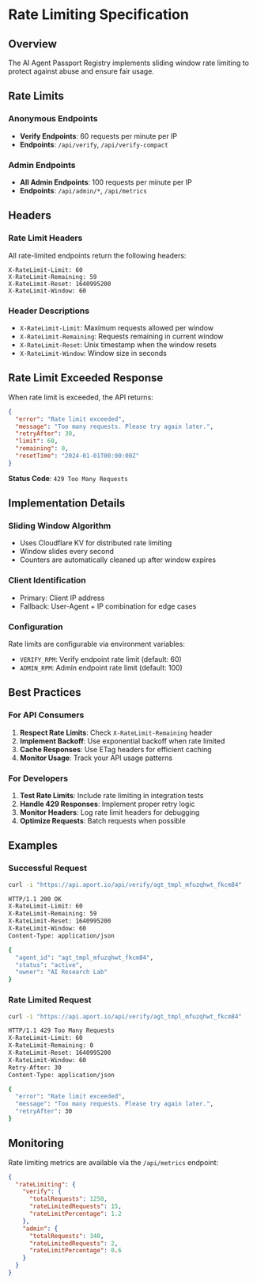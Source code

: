 # Rate Limiting Specification

## Overview

The AI Agent Passport Registry implements sliding window rate limiting to protect against abuse and ensure fair usage.

## Rate Limits

### Anonymous Endpoints
- **Verify Endpoints**: 60 requests per minute per IP
- **Endpoints**: `/api/verify`, `/api/verify-compact`

### Admin Endpoints
- **All Admin Endpoints**: 100 requests per minute per IP
- **Endpoints**: `/api/admin/*`, `/api/metrics`

## Headers

### Rate Limit Headers
All rate-limited endpoints return the following headers:

```
X-RateLimit-Limit: 60
X-RateLimit-Remaining: 59
X-RateLimit-Reset: 1640995200
X-RateLimit-Window: 60
```

### Header Descriptions
- `X-RateLimit-Limit`: Maximum requests allowed per window
- `X-RateLimit-Remaining`: Requests remaining in current window
- `X-RateLimit-Reset`: Unix timestamp when the window resets
- `X-RateLimit-Window`: Window size in seconds

## Rate Limit Exceeded Response

When rate limit is exceeded, the API returns:

```json
{
  "error": "Rate limit exceeded",
  "message": "Too many requests. Please try again later.",
  "retryAfter": 30,
  "limit": 60,
  "remaining": 0,
  "resetTime": "2024-01-01T00:00:00Z"
}
```

**Status Code**: `429 Too Many Requests`

## Implementation Details

### Sliding Window Algorithm
- Uses Cloudflare KV for distributed rate limiting
- Window slides every second
- Counters are automatically cleaned up after window expires

### Client Identification
- Primary: Client IP address
- Fallback: User-Agent + IP combination for edge cases

### Configuration
Rate limits are configurable via environment variables:
- `VERIFY_RPM`: Verify endpoint rate limit (default: 60)
- `ADMIN_RPM`: Admin endpoint rate limit (default: 100)

## Best Practices

### For API Consumers
1. **Respect Rate Limits**: Check `X-RateLimit-Remaining` header
2. **Implement Backoff**: Use exponential backoff when rate limited
3. **Cache Responses**: Use ETag headers for efficient caching
4. **Monitor Usage**: Track your API usage patterns

### For Developers
1. **Test Rate Limits**: Include rate limiting in integration tests
2. **Handle 429 Responses**: Implement proper retry logic
3. **Monitor Headers**: Log rate limit headers for debugging
4. **Optimize Requests**: Batch requests when possible

## Examples

### Successful Request
```bash
curl -i "https://api.aport.io/api/verify/agt_tmpl_mfuzqhwt_fkcm84"

HTTP/1.1 200 OK
X-RateLimit-Limit: 60
X-RateLimit-Remaining: 59
X-RateLimit-Reset: 1640995200
X-RateLimit-Window: 60
Content-Type: application/json

{
  "agent_id": "agt_tmpl_mfuzqhwt_fkcm84",
  "status": "active",
  "owner": "AI Research Lab"
}
```

### Rate Limited Request
```bash
curl -i "https://api.aport.io/api/verify/agt_tmpl_mfuzqhwt_fkcm84"

HTTP/1.1 429 Too Many Requests
X-RateLimit-Limit: 60
X-RateLimit-Remaining: 0
X-RateLimit-Reset: 1640995200
X-RateLimit-Window: 60
Retry-After: 30
Content-Type: application/json

{
  "error": "Rate limit exceeded",
  "message": "Too many requests. Please try again later.",
  "retryAfter": 30
}
```

## Monitoring

Rate limiting metrics are available via the `/api/metrics` endpoint:

```json
{
  "rateLimiting": {
    "verify": {
      "totalRequests": 1250,
      "rateLimitedRequests": 15,
      "rateLimitPercentage": 1.2
    },
    "admin": {
      "totalRequests": 340,
      "rateLimitedRequests": 2,
      "rateLimitPercentage": 0.6
    }
  }
}
```
